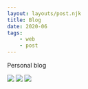 ```yaml
---
layout: layouts/post.njk
title: Blog
date: 2020-06
tags:
    - web
    - post
---
```


Personal blog

<img src="{{ '/assets/styles/img/blog-1.jpg' | url }}"/>

<img src="{{ '/assets/styles/img/blog-2.jpg' | url }}"/>

<img src="{{ '/assets/styles/img/blog-3.jpg' url }}"/>
